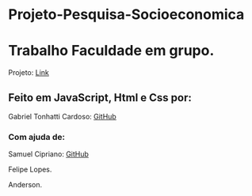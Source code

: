 Projeto-Pesquisa-Socioeconomica
===============================

# Trabalho Faculdade em grupo.

Projeto: [Link](https://gabrieltonhatti.github.io/Projeto-Pesquisa-Socioeconomica/)

## Feito em JavaScript, Html e Css por:

Gabriel Tonhatti Cardoso: [GitHub](https://github.com/GabrielTonhatti)

### Com ajuda de:

Samuel Cipriano: [GitHub](https://github.com/SamCiprianoh)

Felipe Lopes.

Anderson.

